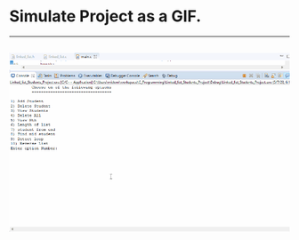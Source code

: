 # Simulate Project as a GIF.
---
![image](https://github.com/AhmedOSAA/Embedded_System_Diploma/blob/main/Unit_4_System_Architect/Lesson_1_DataStructure/Students_Project_Linked_list/Linked_List_student_Data.gif)
---
